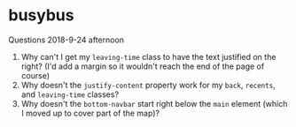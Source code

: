 # busybus
Questions 2018-9-24 afternoon
1. Why can't I get my `leaving-time` class to have the text justified on the right? (I'd add a margin so it wouldn't reach the end of the page of course)
2. Why doesn't the `justify-content` property work for my `back`, `recents`, and `leaving-time` classes?
3. Why doesn't the `bottom-navbar` start right below the `main` element (which I moved up to cover part of the map)?
